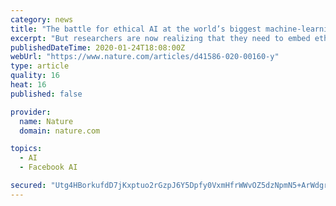 ```yaml
---
category: news
title: "The battle for ethical AI at the world’s biggest machine-learning conference"
excerpt: "But researchers are now realizing that they need to embed ethics into the formulation of their research and understand the potential harms of algorithmic injustice, says Meredith Whittaker, an AI ..."
publishedDateTime: 2020-01-24T18:08:00Z
webUrl: "https://www.nature.com/articles/d41586-020-00160-y"
type: article
quality: 16
heat: 16
published: false

provider:
  name: Nature
  domain: nature.com

topics:
  - AI
  - Facebook AI

secured: "Utg4HBorkufdD7jKxptuo2rGzpJ6Y5Dpfy0VxmHfrWWvOZ5dzNpmN5+ArWdgr+Lg+3Nu8vEnuDHRH2q5DjUoBw96eob2ayg1akT+u4bgPIUgJOdPAwEgrSl+F+iLeY2tAk5vVxhmoG9jfFfNtbaDfnrGTb+8jDwdEBHUnyqZFP0SwlaAvRglo7hEB6Lp0yXIC+x6/CxK/yYMeWE676GiK1ycz5koEuFm0ekYx35dxWfsELFrszCfcqCANaD7U+JQTTpTOuir6Dq3xJDl8r3o1niNnDuYYM2PvaIAHFiBfrrXFEqwE7RidDCxIywp9vao;ayJ7eK8HTwvY7bwMfEJ2/A=="
---
```


